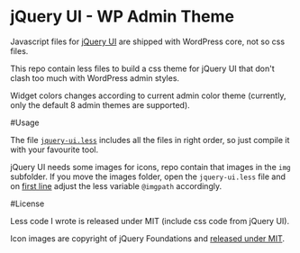 jQuery UI - WP Admin Theme
==========================

Javascript files for [jQuery UI](http://jqueryui.com/) are shipped with WordPress core, not so css files.

This repo contain less files to build a css theme for jQuery UI that don't clash too much with WordPress admin styles.

Widget colors changes according to current admin color theme (currently, only the default 8 admin themes are supported).

#Usage

The file [`jquery-ui.less`](jquery-ui.less) includes all the files in right order, so just compile it with your favourite tool.

jQuery UI needs some images for icons, repo contain that images in the `img` subfolder.
If you move the images folder, open the `jquery-ui.less` file and on [first line](jquery-ui.less#L1) adjust the less variable `@imgpath` accordingly.

#License

Less code I wrote is released under MIT (include css code from jQuery UI).

Icon images are copyright of jQuery Foundations and [released under MIT](https://jquery.org/license/).
